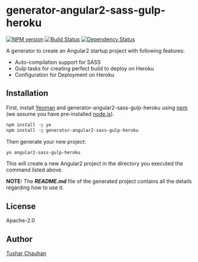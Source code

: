 # generator-angular2-sass-gulp-heroku
[![NPM version][npm-image]][npm-url] [![Build Status][travis-image]][travis-url] [![Dependency Status][daviddm-image]][daviddm-url]

A generator to create an Angular2 startup project with following features:
* Auto-compilation support for SASS
* Gulp tasks for creating perfect build to deploy on Heroku
* Configuration for Deployment on Heroku

## Installation

First, install [Yeoman](http://yeoman.io) and generator-angular2-sass-gulp-heroku using [npm](https://www.npmjs.com/) (we assume you have pre-installed [node.js](https://nodejs.org/)).

```bash
npm install -g yo
npm install -g generator-angular2-sass-gulp-heroku
```

Then generate your new project:

```bash
yo angular2-sass-gulp-heroku
```
This will create a new Angular2 project in the directory you executed the command listed above.

**NOTE:** The _**README.md**_ file of the generated project contains all the details regarding how to use it.

## License
Apache-2.0

## Author
[Tushar Chauhan](https://github.com/tushar-chauhan)


[npm-image]: https://badge.fury.io/js/generator-angular2-sass-gulp-heroku.svg
[npm-url]: https://npmjs.org/package/generator-angular2-sass-gulp-heroku
[travis-image]: https://travis-ci.org/tushar-chauhan/generator-angular2-sass-gulp-heroku.svg?branch=master
[travis-url]: https://travis-ci.org/tushar-chauhan/generator-angular2-sass-gulp-heroku
[daviddm-image]: https://david-dm.org/tushar-chauhan/generator-angular2-sass-gulp-heroku.svg?theme=shields.io
[daviddm-url]: https://david-dm.org/tushar-chauhan/generator-angular2-sass-gulp-heroku
